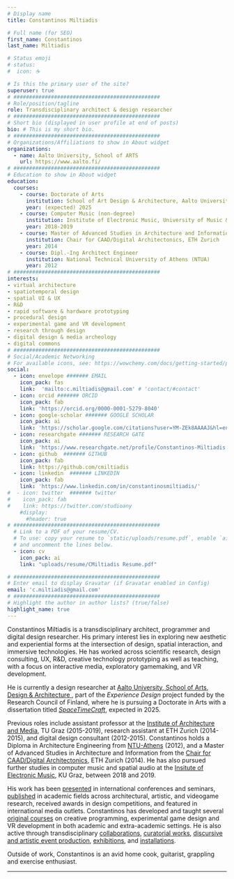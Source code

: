 ```yaml
---
# Display name
title: Constantinos Miltiadis

# Full name (for SEO)
first_name: Constantinos
last_name: Miltiadis

# Status emoji
# status:
#  icon: ☕️

# Is this the primary user of the site?
superuser: true
# ###############################################
# Role/position/tagline
role: Transdisciplinary architect & design researcher
# ###############################################
# Short bio (displayed in user profile at end of posts)
bio: # This is my short bio.
# ###############################################
# Organizations/Affiliations to show in About widget
organizations:
  - name: Aalto University, School of ARTS
    url: https://www.aalto.fi/
# ###############################################
# Education to show in About widget
education:
  courses:
    - course: Doctorate of Arts
      institution: School of Art Design & Architecture, Aalto University
      year: (expected) 2025 
    - course: Computer Music (non-degree)
      institution: Institute of Electronic Music, University of Music & Performing Arts, Graz
      year: 2018-2019
    - course: Master of Advanced Studies in Architecture and Information (MAS AI ETH)
      institution: Chair for CAAD/Digital Architectonics, ETH Zurich
      year: 2014    
    - course: Dipl.-Ing Architect Engineer
      institution: National Technical University of Athens (NTUA)
      year: 2012
# ###############################################
interests: 
- virtual architecture 
- spatiotemporal design
- spatial UI & UX 
- R&D
- rapid software & hardware prototyping
- procedural design 
- experimental game and VR development 
- research through design
- digital design & media archeology 
- digital commons 
# ###############################################
# Social/Academic Networking
# For available icons, see: https://wowchemy.com/docs/getting-started/page-builder/#icons
social:
  - icon: envelope ####### EMAIL
    icon_pack: fas
    link:  'mailto:c.miltiadis@gmail.com' # 'contact/#contact' 
  - icon: orcid ####### ORCID
    icon_pack: fab
    link: 'https://orcid.org/0000-0001-5279-8040'
  - icon: google-scholar ####### GOOGLE SCHOLAR 
    icon_pack: ai
    link: 'https://scholar.google.com/citations?user=YM-ZEk8AAAAJ&hl=en'
  - icon: researchgate ####### RESEARCH GATE
    icon_pack: ai
    link: 'https://www.researchgate.net/profile/Constantinos-Miltiadis'
  - icon: github  ####### GITHUB
    icon_pack: fab
    link: https://github.com/cmiltiadis
  - icon: linkedin  ####### LINKEDIN
    icon_pack: fab
    link: 'https://www.linkedin.com/in/constantinosmiltiadis/'
#  - icon: twitter  ####### twitter
#    icon_pack: fab
#    link: https://twitter.com/studioany
    #display:
      #header: true
# ###############################################
  # Link to a PDF of your resume/CV.
  # To use: copy your resume to `static/uploads/resume.pdf`, enable `ai` icons in `params.yaml`,
  # and uncomment the lines below.
  - icon: cv
    icon_pack: ai
    link: "uploads/resume/CMiltiadis Resume.pdf"

# ###############################################
# Enter email to display Gravatar (if Gravatar enabled in Config)
email: 'c.miltiadis@gmail.com'
# ###############################################
# Highlight the author in author lists? (true/false)
highlight_name: true
---
```


<!-- 
  - block: experience
    content:
      title: Timeline
      # Date format for experience
      date_format: Jan 2006
      # Experiences.
      #   Add/remove as many `experience` items below as you like.
      #   Required fields are `title`, `company`, and `date_start`.
      #   Leave `date_end` empty if it's your current employer.
      #   Begin multi-line descriptions with YAML's `|2-` multi-line prefix.
      items:
        - title: Doctoral researcher
          company: Aalto ARTS
          company_url: ''
          company_logo: org-gc
          location: Helsinki, Finland
          date_start: '2019-09-09'
          date_end: ''
          description: |2-
              Responsibilities include:
              * Analysing
              * Modelling
              * Deploying    
        - title: Assistant professor
          company: Institute of Architecture and Media, TU Graz
          company_url: 'https://iam.tugraz.at/'
          company_logo: org-x
          location: Graz, Austria
          date_start: '2015-01-10'
          date_end: '2019-08-31'
          description: Taught electronic engineering and researched semiconductor physics.
        - title: Computer Music studies
          company: Institute of Electronic Music and Acoustics, KU Graz 
          company_url: ''
          company_logo: org-x
          location: Graz, Austria
          date_start: '2018-09-10'
          date_end: '2019-07-20'
          description: Taught electronic engineering and researched semiconductor physics.    
# ###########
skills:
  - name: Technical Skills
    items:
      - name: Python
        description: ''
        percent: 80
        icon: code-bracket
      - name: Data Science
        description: ''
        percent: 100
        icon: chart-bar
      - name: SQL
        description: ''
        percent: 40
        icon: circle-stack
  - name: Hobbies
    color: '#eeac02'
    color_border: '#f0bf23'
    items:
      - name: Hiking
        description: ''
        percent: 60
        icon: person-simple-walk
      - name: Cats
        description: ''
        percent: 100
        icon: cat
      - name: Photography
        description: ''
        percent: 80
        icon: camera
-->

Constantinos Miltiadis is a transdisciplinary architect, programmer and digital design researcher. 
His primary interest lies in exploring new aesthetic and experiential forms at the intersection of design, spatial interaction, and immersive technologies. 
He has worked across scientific research, design consulting, UX, R&D, creative technology prototyping as well as teaching, with a focus on interactive media, exploratory gamemaking, and VR development. 

He is currently a design researcher at [Aalto University, School of Arts, Design & Architecture ](https://www.aalto.fi/en/school-of-arts-design-and-architecture), part of the *Experience Design* project funded by the Research Council of Finland, where he is pursuing a Doctorate in Arts with a dissertation titled *[SpaceTimeCraft](../project/spacetimecraft)*, expected in 2025.

<!-- EDUCATION & EXPERIENCE -->
Previous roles include assistant professor at the [Institute of Architecture and Media](https://iam.tugraz.at/main-website/en/), TU Graz (2015-2019), research assistant at ETH Zurich (2014-2015), and digital design consultant (2012-2015). Constantinos holds a Diploma in Architecture Engineering from [NTU-Athens](https://www.arch.ntua.gr/?lang=en) (2012), and a Master of Advanced Studies in Architecture and Information from the [Chair for CAAD/Digital Architectonics](https://www.caad.arch.ethz.ch/), ETH Zurich (2014). He has also pursued further studies in computer music and spatial audio at the [Insitute of Electronic Music](https://iem.kug.ac.at/en/), KU Graz, between 2018 and 2019.  

<!-- WORK -->
His work has been [presented](../event/) in international conferences and seminars, [published](../publication/) in academic fields across architectural, artistic, and videogame research, received awards in design competitions, and featured in international media outlets. 
Constantinos has developed and taught several [original courses](../course) on creative programming, experimental game design and VR development in both academic and extra-academic settings.
He is also active through transdisciplinary [collaborations](../tag/collaboration), [curatorial works](../category/curatorial), [discursive and artistic event production](../curation), [exhibitions](../tag/exhibition), and [installations](../tag/installation).

Outside of work, Constantinos is an avid home cook, guitarist, grappling and exercise enthusiast. 

---

<!-- INTERESTS // g](../category/prototype)-->
<!-- 
Constantino's main research interests concern aesthetic phenomena between technology and culture, which he pursues through various methods including computational design research, speculative prototyping, experimental gamemaking, teaching, artistic research, and curatorial work.
Since the mid-2010s his research focus concerns [virtual architecture](../project/spacetimecraft), implementing integrative design research to investigate the aesthetic dimension of spatiotemporal environments that are *inconstructible* in the physical world, and thus specific to and experienceable through digital media such as VR and videogames. 
-->


<!--
; also programmer, curator, media artist, teacher, archivist, and librarian.
-->
<!-- GROUPS -->
<!-- 
He is part of the working groups [ENCORE](https://www.aalto.fi/fi/muotoilun-laitos/encore-engaging-co-design-research-group) and [Game Design Praxiology](https://aakoosgamelab.com/gamepraxi/) at Aalto ARTS, the cross-continental Games & Praxis group, the special interest group [Spatial Aesthetics and Artificial Environments](https://www.researchcatalogue.net/view/1108448/1108449), and the Helsinki-based collective [Station of Commons](../project/station-of-commons).
-->


